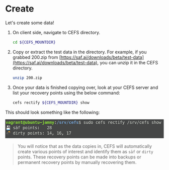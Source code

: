 # Create

Let's create some data!

1. On client side, navigate to CEFS directory.

    ``` bash
    cd ${CEFS_MOUNTDIR}
    ```

2. Copy or extract the test data in the directory. For example, if you
  grabbed 200.zip from
  [https://saf.ai/downloads/beta/test-data](https://saf.ai/downloads/beta/test-data),
  you can unzip it in the CEFS directory.

    ``` bash
    unzip 200.zip
    ```

3. Once your data is finished copying over, look at your CEFS server
  and list your recovery points using the below command:

    ``` bash
    cefs rectify ${CEFS_MOUNTDIR} show
    ```

This should look something like the following:

![cefs rectify show](../../media/1.0.8-rc2/cefs-rectify-show.png "cefs rectify show")

> You will notice that as the data copies in, CEFS will automatically
  create various points of interest and identify them as `sāf` or
  `dirty` points. These recovery points can be made into backups or
  permanent recovery points by manually recovering them.
